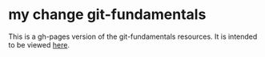  my change
git-fundamentals
================

This is a gh-pages version of the git-fundamentals resources. It is intended to
be viewed [here](http://dlab-berkeley.github.io/git-fundamentals).

